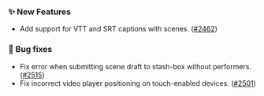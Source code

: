 ### ✨ New Features
* Add support for VTT and SRT captions with scenes. ([#2462](https://github.com/stashapp/stash/pull/2462))

### 🐛 Bug fixes
* Fix error when submitting scene draft to stash-box without performers. ([#2515](https://github.com/stashapp/stash/pull/2515))
* Fix incorrect video player positioning on touch-enabled devices. ([#2501](https://github.com/stashapp/stash/issues/2501))